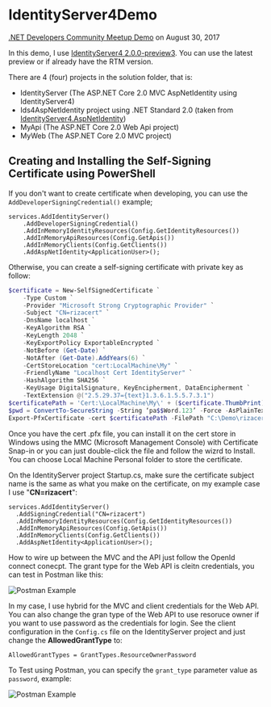 # IdentityServer4Demo
[.NET Developers Community Meetup Demo](https://www.meetup.com/NET-Developers-SG/events/242852152/) on August 30, 2017

In this demo, I use [IdentityServer4 2.0.0-preview3](https://www.nuget.org/packages/IdentityServer4/2.0.0-preview3). You can use the latest preview or if already have the RTM version.

There are 4 (four) projects in the solution folder, that is:

+ IdentityServer (The ASP.NET Core 2.0 MVC AspNetIdentity using IdentityServer4)
+ Ids4AspNetIdentity project using .NET Standard 2.0 (taken from [IdentityServer4.AspNetIdentity](https://github.com/IdentityServer/IdentityServer4.AspNetIdentity))
+ MyApi (The ASP.NET Core 2.0 Web Api project)
+ MyWeb (The ASP.NET Core 2.0 MVC project)

## Creating and Installing the Self-Signing Certificate using PowerShell

If you don't want to create certificate when developing, you can use the ```AddDeveloperSigningCredential()``` example;

``` CSharp
services.AddIdentityServer()
	.AddDeveloperSigningCredential()
	.AddInMemoryIdentityResources(Config.GetIdentityResources())
	.AddInMemoryApiResources(Config.GetApis())
	.AddInMemoryClients(Config.GetClients())
	.AddAspNetIdentity<ApplicationUser>();
```

Otherwise, you can create a self-signing certificate with private key as follow:

``` PowerShell
$certificate = New-SelfSignedCertificate `
    -Type Custom `
    -Provider "Microsoft Strong Cryptographic Provider" `
    -Subject "CN=rizacert" `
    -DnsName localhost `
    -KeyAlgorithm RSA `
    -KeyLength 2048 `
    -KeyExportPolicy ExportableEncrypted `
    -NotBefore (Get-Date) `
    -NotAfter (Get-Date).AddYears(6) `
    -CertStoreLocation "cert:LocalMachine\My" `
    -FriendlyName "Localhost Cert IdentityServer" `
    -HashAlgorithm SHA256 `
    -KeyUsage DigitalSignature, KeyEncipherment, DataEncipherment `
    -TextExtension @("2.5.29.37={text}1.3.6.1.5.5.7.3.1")
$certificatePath = 'Cert:\LocalMachine\My\' + ($certificate.ThumbPrint)  
$pwd = ConvertTo-SecureString -String ‘pa$$Word.123’ -Force -AsPlainText
Export-PfxCertificate -cert $certificatePath -FilePath "C:\Demo\rizacert.pfx" -Password $pwd
```
Once you have the cert .pfx file, you can install it on the cert store in Windows using the MMC (Microsoft Management Console) with Certificate Snap-in or you can just double-click the file and follow the wizrd to Install. You can choose Local Machine Personal folder to store the certificate.

On the IdentityServer project Startup.cs, make sure the certificate subject name is the same as what you make on the certificate, on my example case I use "**CN=rizacert**":

``` CSharp
services.AddIdentityServer()
  .AddSigningCredential("CN=rizacert")
  .AddInMemoryIdentityResources(Config.GetIdentityResources())
  .AddInMemoryApiResources(Config.GetApis())
  .AddInMemoryClients(Config.GetClients())
  .AddAspNetIdentity<ApplicationUser>();
```

How to wire up between the MVC and the API just follow the OpenId connect conecpt. The  grant type for the Web API is cleitn credentials, you can test in Postman like this:

![Postman Example](https://www.rizamarhaban.com/wp-content/uploads/2017/09/Ids4Demo_Client_Credetials.png "Client Credentials Example")

In my case, I use hybrid for the MVC and client credentials for the Web API. You can also change the gran type of the Web API to use resoruce owner if you want to use password as the credentials for login. See the client configuration in the ```Config.cs``` file on the IdentityServer project and just change the **AllowedGrantType** to:

``` CSharp
AllowedGrantTypes = GrantTypes.ResourceOwnerPassword
```

To Test using Postman, you can specify the ```grant_type``` parameter value as ```password```, example:

![Postman Example](https://www.rizamarhaban.com/wp-content/uploads/2017/09/Ids4Demo_ResourceOwnerPassword.png "Resource Owner Password Example")

